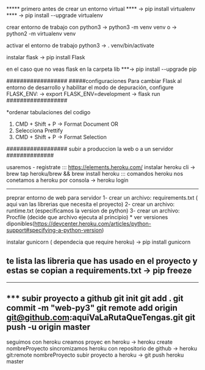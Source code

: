 ***** primero antes de crear un entorno virtual
**** -> pip install virtualenv 
**** -> pip install --upgrade virtualenv

crear entorno de trabajo con python3
 -> python3 -m venv venv
 o
 -> python2 -m virtualenv venv

 activar el entorno de trabajo python3
 ->  . venv/bin/activate

 instalar flask
 -> pip install Flask

en el caso que no veas flask en la carpeta lib
***-> pip install --upgrade pip



 ##################
 #####configuraciones
 Para cambiar Flask al entorno de desarrollo y habilitar el modo de depuración, configure FLASK_ENV:
-> export FLASK_ENV=development
-> flask run
 ##################

 *ordenar tabulaciones del codigo 
1. CMD + Shift + P -> Format Document OR
2. Selecciona Prettify
3. CMD + Shift + P -> Format Selection


 ##################
subir a produccion la web o a un servidor
##############

usaremos - registrate ::: https://elements.heroku.com/
instalar heroku cli
-> brew tap heroku/brew && brew install heroku
::: comandos heroku 
nos conetamos a heroku por consola
-> heroku login



-------------
preprar entorno de web para servidor 
1- crear un archivo: requirements.txt ( aqui van las librerias que necesita el proyecto)
2- crear un archivo: runtime.txt (especificamos la version de python)
3- crear un archivo: Procfile  (decide que archivo ejecuta al principio)
    * ver versiones diponibles(https://devcenter.heroku.com/articles/python-support#specifying-a-python-version)

instalar gunicorn ( dependecia que require heroku)
-> pip install gunicorn

te lista las libreria que has usado en el proyecto y estas se copian a requirements.txt
-> pip freeze
---------------

-------------------------------------------------
*** subir proyecto a github
git init
git add .
git commit -m "web-py3"
git remote add origin git@github.com:aquiVaLaRutaQueTengas.git
git push -u origin master
---------------

seguimos con heroku
creamos proyec en heroku
-> heroku create nombreProyecto
sincromizamos heroku con repositorio de github
-> heroku git:remote nombreProyecto
subir proyecto a heroku
-> git push heroku master

